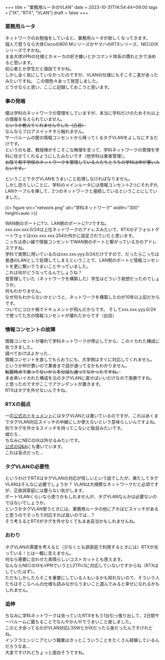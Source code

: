 +++
title = "業務用ルータのVLAN"
date = 2023-10-31T14:54:44+09:00
tags = ["IX", "RTX", "VLAN"]
draft = false
+++

### 業務用ルータ
ネットワークのお勉強をしていると、業務用ルータが欲しくなってきます。  
個人で買うなら大体Ciscoの800 MシリーズかヤマハのRTXシリーズ、NECのIXシリーズですかね。  
まあ大体VPNの仕様とかメーカの好き嫌いとかコマンド体系の慣れとかで決めると思います。  
初心者とか学生だと値段ですかね。  
しかし全く気にしていなかったのですが、VLANの仕様にもそこそこ差があったみたいですね。
この間色々あって発覚しました。  
どうせならと思い、ここに記録しておこうと思います。  

### 事の発端
僕は学科のネットワークの管理をしていますが、本当に学科だけのためそれ以上の情報を与えられていません。  
~~というか教えてくれませんでした（白目）~~  
なんならフロアスイッチすら触れません。  
サーバルームの壁の情報コンセントから降ってくるタグVLANをよしなにするだけです。  
というのも昔、教授陣がそこそこな無理を言って、学科ネットワークの管理を学科に任せてくれるようにしたみたいです（他学科は業者管理）。  
~~お陰で若干学校のネットワークを管理している人たちとうちの学科は仲が悪いみたいです。~~  

ということでタグVLANをうまいこと処理しなければなりません。  
しかし恐ろしいことに、学科のメインルータには情報コンセント2つにそれぞれLANケーブルを挿して、2つのネットワークと接続しているということにしていました。  

{{< figure src="network.png" alt="学科ネットワーク" width="300" height=auto >}}

WAN側のポートに1つ、LAN側のポートに1つですね。  
xxx.xxx.xxx.0/24は上位ネットワークのアドレスみたいで、RTXのデフォルトゲートウェイはxxx.xxx.xxx.254か何かに設定されていたと思います。  
こっちは赤い線で情報コンセントでWAN側のポートと繋がっている方のアドレスですね。  
学科で実際に用いているのはxxx.xxx.yyy.0/24だけですので、だったらこっちは普通のLANとして処理してしまえということで、LAN側のポートと情報コンセントを更に繋いでうまいことやっていました。  
これは何がどうなってるんでしょうね？  
昔管理していた（ネットワークを構築した）学生はどういう発想だったのでしょうか。  
何もわかりません。  
なぜ何もわからないかというと、ネットワークを構築したのが10年以上前だからです。  
ついでにコロナ禍でドキュメントが飛んだからです。
そしてxxx.xxx.yyy.0/24で使ってた方の情報コンセントが壊れたからです（白目）  

### 情報コンセントの故障
情報コンセントが壊れて学科ネットワークが停止してから、このイカれた構成に気づきました。  
調べておけばよかった…  
情報コンセントを直してもらおうにも、大学側はすぐに対応してくれません。  
というか仲が悪いので業者まで話が通ってるかもわかりません。  
~~転載時点で直ってないから多分話も通ってなかったですね。~~  
まあ幸いイカれた構成を元のタグVLANに直せばいいだけなので楽勝ですね。  
と思ったのですがここでアクシデントが置きます。  
RTXはタグを外せないんですね。  

### RTXの弱点
一応[公式のドキュメント](https://network.yamaha.com/setting/switch/virtualization/vlan/tag_vlan)にはタグVLANとは書いているのですが、これはあくまでタグVLAN対応スイッチの中継にしか使えないという意味らしいんですよね。  
別でタグを外せるスイッチを持ってこないと駄目みたいです。  
嘘だろ…  
ちなみにNECのIXは外せるみたいです。  
[公式のQ&A](https://jpn.nec.com/univerge/ix/faq/bridge.html)にも書いています。  
これは盲点だった…  

### タグVLANの必要性
というわけでRTXはタグVLANの対応が怪しいという話でしたが、果たしてタグVLANはそんなに必要でしょうか？
VLANは大規模なネットワークだと必須ですが、正直誤家庭には要らない気がします。  
ポートVLANくらいなら使うかもしれませんが、タグVLANなんかは必要ないのではないでしょうか。  
というかタグVLAN使うときには、業務用ルータの他にアホほどスイッチがあると思うのでそっちで対応すれば良いのでは…？  
そう考えるとRTXがタグを外せなくてもまあ妥当かもしれませんね。  

### おわり
タグVLANの需要を考えると（少なくとも誤家庭で利用するときには）RTXが劣っている！とは一概に言えません。  
何なら需要に合わせた素晴らしいコストカットとも思えます。  
なんならNECのIXもVPNでいうとL2TPv3に対応していないですからね（RTXはしていたはず）。  
ただもしかしたらそこを重要にしている人もいるかも知れないので、そういう人たちはそこらへんの仕様も読みながらうまいこと選んでみると幸せになれるかもしれません。  

### 追伸
ちなみに学科ネットワークは余っていたRTXをもう1台引っ張り出して、2日間サーバルームに籠もることでなんやかんやでうまいこと直しました。  
このとき余ってるのがVLAN対応L3SWとかIXだったら楽だったんですけれどね。  
インフラエンジニアという職業はきっとこういうことをたくさん経験しているんだろうなあ…  
大変ですけれどちょっと面白そうですね。
